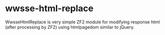 # wwsse-html-replace
WwsseHtmlReplace is very simple ZF2 module for modifying response html (after processing by ZF2) using htmlpagedom similar to jQuery.
